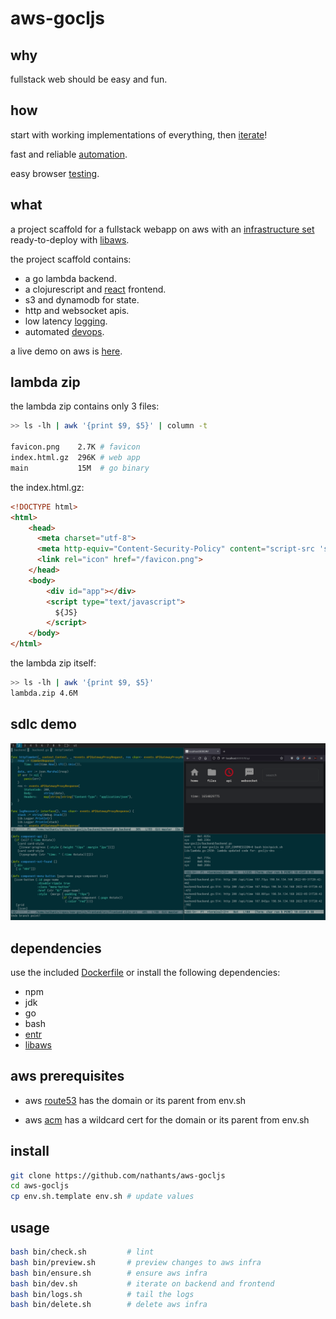 # aws-gocljs

## why

fullstack web should be easy and fun.

## how

start with working implementations of everything, then [iterate](#sdlc-demo)!

fast and reliable [automation](https://github.com/nathants/aws-gocljs/tree/master/bin).

easy browser [testing](https://github.com/nathants/py-webengine).

## what

a project scaffold for a fullstack webapp on aws with an [infrastructure set](https://github.com/nathants/aws-gocljs/tree/master/infra.yaml) ready-to-deploy with [libaws](https://github.com/nathants/libaws).

the project scaffold contains:
 - a go lambda backend.
 - a clojurescript and [react](http://reagent-project.github.io/) frontend.
 - s3 and dynamodb for state.
 - http and websocket apis.
 - low latency [logging](https://github.com/nathants/aws-gocljs/tree/master/bin/logs.sh).
 - automated [devops](https://github.com/nathants/aws-gocljs/tree/master/bin).

a live demo on aws is [here](https://gocljs.nathants.com).

## lambda zip

the lambda zip contains only 3 files:

```bash
>> ls -lh | awk '{print $9, $5}' | column -t

favicon.png    2.7K # favicon
index.html.gz  296K # web app
main           15M  # go binary
```

the index.html.gz:

```html
<!DOCTYPE html>
<html>
    <head>
      <meta charset="utf-8">
      <meta http-equiv="Content-Security-Policy" content="script-src 'sha256-${JS_SHA256}'">
      <link rel="icon" href="/favicon.png">
    </head>
    <body>
        <div id="app"></div>
        <script type="text/javascript">
          ${JS}
        </script>
    </body>
</html>
```

the lambda zip itself:

```bash
>> ls -lh | awk '{print $9, $5}'
lambda.zip 4.6M
```

## sdlc demo

![](https://github.com/nathants/aws-gocljs/raw/master/demo.gif)

## dependencies

use the included [Dockerfile](./Dockerfile) or install the following dependencies:
- npm
- jdk
- go
- bash
- [entr](https://formulae.brew.sh/formula/entr)
- [libaws](https://github.com/nathants/libaws)

## aws prerequisites

- aws [route53](https://console.aws.amazon.com/route53/v2/hostedzones) has the domain or its parent from env.sh

- aws [acm](https://us-west-2.console.aws.amazon.com/acm/home) has a wildcard cert for the domain or its parent from env.sh

## install

```bash
git clone https://github.com/nathants/aws-gocljs
cd aws-gocljs
cp env.sh.template env.sh # update values
```

## usage

```bash
bash bin/check.sh         # lint
bash bin/preview.sh       # preview changes to aws infra
bash bin/ensure.sh        # ensure aws infra
bash bin/dev.sh           # iterate on backend and frontend
bash bin/logs.sh          # tail the logs
bash bin/delete.sh        # delete aws infra
```
